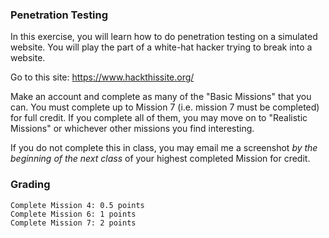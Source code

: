 ### Penetration Testing

In this exercise, you will learn how to do penetration testing on a simulated website.  You will play the part of a white-hat hacker trying to break into a website.

Go to this site: https://www.hackthissite.org/

Make an account and complete as many of the "Basic Missions" that you can.  You must complete up to Mission 7 (i.e. mission 7 must be completed) for full credit.  If you complete all of them, you may move on to "Realistic Missions" or whichever other missions you find interesting.

If you do not complete this in class, you may email me a screenshot _by the beginning of the next class_ of your highest completed Mission for credit.

### Grading

```
Complete Mission 4: 0.5 points
Complete Mission 6: 1 points
Complete Mission 7: 2 points
```